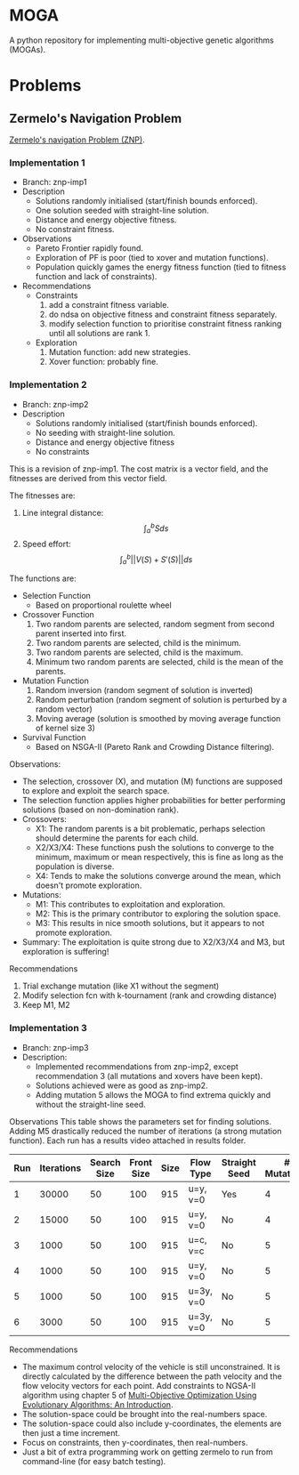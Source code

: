 # MOGA
A python repository for implementing multi-objective genetic algorithms (MOGAs).

# Problems
## Zermelo's Navigation Problem
[Zermelo's navigation Problem (ZNP)](https://en.wikipedia.org/wiki/Zermelo%27s_navigation_problem).

### Implementation 1
- Branch: znp-imp1
- Description
    - Solutions randomly initialised (start/finish bounds enforced).
    - One solution seeded with straight-line solution.
    - Distance and energy objective fitness.
    - No constraint fitness.
- Observations
    - Pareto Frontier rapidly found.
    - Exploration of PF is poor (tied to xover and mutation functions).
    - Population quickly games the energy fitness function (tied to fitness function and lack of constraints).
- Recommendations
    - Constraints
        1. add a constraint fitness variable.
        2. do ndsa on objective fitness and constraint fitness separately.
        3. modify selection function to prioritise constraint fitness ranking until all solutions are rank 1.
    - Exploration
        1. Mutation function: add new strategies.
        2. Xover function: probably fine.
        
### Implementation 2
- Branch: znp-imp2
- Description
    - Solutions randomly initialised (start/finish bounds enforced).
    - No seeding with straight-line solution.
    - Distance and energy objective fitness
    - No constraints
    
This is a revision of znp-imp1. The cost matrix is a vector field,
and the fitnesses are derived from this vector field.

The fitnesses are:
1. Line integral distance: $$\int_a^bSds$$
2. Speed effort: $$\int_a^b{||V(S)+S'(S)||}ds$$

The functions are:
- Selection Function
    - Based on proportional roulette wheel
- Crossover Function
    1. Two random parents are selected, random segment from second parent inserted into first.
    2. Two random parents are selected, child is the minimum.
    3. Two random parents are selected, child is the maximum.
    4. Minimum two random parents are selected, child is the mean of the parents.
- Mutation Function
    1. Random inversion (random segment of solution is inverted)
    2. Random perturbation (random segment of solution is perturbed by a random vector)
    3. Moving average (solution is smoothed by moving average function of kernel size 3)
- Survival Function
    - Based on NSGA-II (Pareto Rank and Crowding Distance filtering).
    
Observations:
- The selection, crossover (X), and mutation (M) functions are supposed to explore and exploit the search space.
- The selection function applies higher probabilities for better performing solutions (based on non-domination rank).
- Crossovers:
    - X1: The random parents is a bit problematic, perhaps selection should determine the parents for each child.
    - X2/X3/X4: These functions push the solutions to converge to the minimum, maximum or mean respectively, this is fine as long as the population is diverse.
    - X4: Tends to make the solutions converge around the mean, which doesn't promote exploration.
- Mutations:
    - M1: This contributes to exploitation and exploration.
    - M2: This is the primary contributor to exploring the solution space.
    - M3: This results in nice smooth solutions, but it appears to not promote exploration.
- Summary: The exploitation is quite strong due to X2/X3/X4 and M3, but exploration is suffering!

Recommendations
1. Trial exchange mutation (like X1 without the segment)
2. Modify selection fcn with k-tournament (rank and crowding distance)
3. Keep M1, M2

### Implementation 3
- Branch: znp-imp3
- Description:
    - Implemented recommendations from znp-imp2, except recommendation 3 (all mutations and xovers have been kept).
    - Solutions achieved were as good as znp-imp2.
    - Adding mutation 5 allows the MOGA to find extrema quickly and without the straight-line seed.

Observations
This table shows the parameters set for finding solutions. Adding M5 drastically reduced the number of iterations
 (a strong mutation function). Each run has a results video attached in results folder.
 
|Run|Iterations|Search Size|Front Size|Size|Flow Type|Straight Seed|# Mutations|# XOvers|
|---|----------|-----------|----------|----|---------|-------------|-----------|--------|
|1|30000|50|100|915|u=y, v=0|Yes|4|4|
|2|15000|50|100|915|u=y, v=0|No|4|4|
|3|1000|50|100|915|u=c, v=c|No|5|4|
|4|1000|50|100|915|u=y, v=0|No|5|4|
|5|1000|50|100|915|u=3y, v=0|No|5|4|
|6|3000|50|100|915|u=3y, v=0|No|5|4|

Recommendations
- The maximum control velocity of the vehicle is still unconstrained. It is directly calculated by the difference
 between the path velocity and the flow velocity vectors for each point. Add constraints to NGSA-II algorithm using 
 chapter 5 of [Multi-Objective Optimization Using Evolutionary Algorithms: An Introduction](https://www.egr.msu.edu/~kdeb/papers/k2011003.pdf).
- The solution-space could be brought into the real-numbers space.
- The solution-space could also include y-coordinates, the elements are then just a time increment.
- Focus on constraints, then y-coordinates, then real-numbers.
- Just a bit of extra programming work on getting zermelo to run from command-line (for easy batch testing).